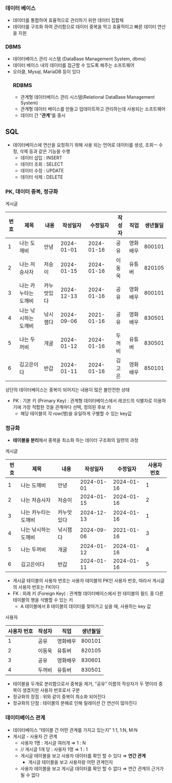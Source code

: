 ### 데이터 베이스

- 데이터를 통합하여 효율적으로 관리하기 위한 데이터 집합체
- 데이터를 구조화 하여 관리함으로 데이터 중복을 막고 효율적이고 빠른 데이터 연산을 지원

### DBMS

- 데이터베이스 관리 시스템 (DataBase Management System, dbms)
- 데이터 베이스 내의 데이터를 접근할 수 있도록 해주는 소프트웨어
- 오라클, Mysql, MariaDB 등이 있다
  ### RDBMS
  - 관계형 데이터베이스 관리 시스템(Relational DataBase Management System)
  - 관계형 데이터 베이스를 만들고 업데이트하고 관리하는데 사용되는 소프트웨어
  - 데이터 간 “**관계**”를 중시

## SQL

- 데이터베이스에 연산을 요청하기 위해 사용 되는 언어로 데이터를 생성, 조회ㅡ 수정, 삭제 등과 같은 기능을 수행
  - 데이터 삽입 : INSERT
  - 데이터 조회 : SELECT
  - 데이터 수정 : UPDATE
  - 데이터 삭제 : DELETE

### PK, 데이터 중복, 정규화

게시글

| 번호 | 제목                 | 내용       | 작성일자   | 수정일자   | 작성자 | 직업     | 생년월일 |
| ---- | -------------------- | ---------- | ---------- | ---------- | ------ | -------- | -------- |
| 1    | 나는 도깨비          | 안녕       | 2024-01-01 | 2024-01-16 | 공유   | 영화배우 | 800101   |
| 2    | 나는 저승사자        | 저승이     | 2024-01-15 | 2024-01-16 | 이동욱 | 유튜버   | 820105   |
| 3    | 나는 카누타는 도깨비 | 카누맛있다 | 2024-12-13 | 2024-01-16 | 공유   | 영화배우 | 800101   |
| 4    | 나는 낚시하는 도깨비 | 낚시잼다   | 2024-09-06 | 2021-01-16 | 공유   | 영화배우 | 830501   |
| 5    | 나는 두꺼비          | 개굴       | 2024-01-12 | 2024-01-16 | 두꺼비 | 유튜버   | 830501   |
| 6    | 김고은이다           | 반갑       | 2024-01-11 | 2024-01-16 | 김고은 | 영화배우 | 850101   |

상단의 데이터베이스는 중복이 되어지는 내용이 많은 불안전한 상태

- PK : 기본 키 (Primary Key) : 관계형 데이터베이스에서 레코드의 식별자로 이용하기에 가장 적합한 것을 관계마다 선택, 정의된 후보 키
  - 해당 테이블의 각 row(행)을 유일하게 구별할 수 있는 key값

### 정규화

- **테이블을 분리**해서 중복을 최소화 하는 데이터 구조화의 일련의 과정

게시글

| 번호 | 제목                 | 내용       | 작성일자   | 수정일자   | 사용자 번호 |
| ---- | -------------------- | ---------- | ---------- | ---------- | ----------- |
| 1    | 나는 도깨비          | 안녕       | 2024-01-01 | 2024-01-16 | 1           |
| 2    | 나는 저승사자        | 저승이     | 2024-01-15 | 2024-01-16 | 2           |
| 3    | 나는 카누타는 도깨비 | 카누맛있다 | 2024-12-13 | 2024-01-16 | 1           |
| 4    | 나는 낚시하는 도깨비 | 낚시잼다   | 2024-09-06 | 2021-01-16 | 3           |
| 5    | 나는 두꺼비          | 개굴       | 2024-01-12 | 2024-01-16 | 4           |
| 6    | 김고은이다           | 반갑       | 2024-01-11 | 2024-01-16 | 5           |

- 게시글 테이블의 사용자 번호는 사용자 테이블의 PK인 사용자 번호, 따라서 게시글의 사용자 번호는 FK이다
- FK : 외래 키 (Foreign Key) : 관계형 데이터베이스에서 한 테이블의 필드 중 다른 테이블의 행을 식별할 수 있는 키
  - A 테이블에서 B 테이블의 데이터를 찾아가고 싶을 때, 사용하는 key 값

사용자

| 사용자 번호 | 작성자 | 직업     | 생년월일 |
| ----------- | ------ | -------- | -------- |
| 1           | 공유   | 영화배우 | 800101   |
| 2           | 이동욱 | 유튜버   | 820105   |
| 3           | 공유   | 영화배우 | 830601   |
| 4           | 두꺼비 | 유튜버   | 830501   |

- 테이블을 두개로 분리함으로서 중복을 제거, “공유” 이름의 작성자가 두 명이라 중복이 생겼지만 사용자 번호로서 구분
- 정규화의 장점 : 위와 같이 중복이 최소화 되어진다
- 정규화의 단점 : 테이블의 분해로 인해 릴레이션 간 연산이 많아진다

### 데이터베이스 관계

- 데이터베이스 “테이블 간 어떤 관계를 가지고 있는지” 1:1, 1:N, M:N
- 게시글 - 사용자 간 관계
  - 사용자 1명 : 게시글 여러개 ⇒ 1 : N
  - // 게시글 1개 당 : 사용자 1명 ⇒ 1 : 1
  - 게시글 테이블을 보고 사용자 데이터를 확인 할 수 있다 ⇒ **연간 관계**
    - 게시글 테이블을 보고 사용자랑 어떤 관계인지
  - 사용자 테이블을 보고 게시글 데이터를 확인 할 수 없다 ⇒ 연간 관계의 근거가 될 수 없다
